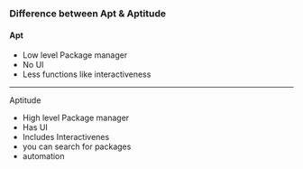 ### Difference between Apt & Aptitude 

#### Apt
* Low level Package manager
* No UI 
* Less functions like interactiveness
---
Aptitude
* High level Package manager
 * Has UI
 *  Includes Interactivenes
 * you can search for packages 
 * automation